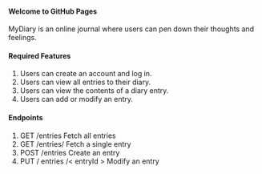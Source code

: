 #### Welcome to GitHub Pages

MyDiary is an online journal where users can pen down their thoughts and feelings.
#### Required Features
1. Users can create an account and log in.
2. Users can view all entries to their diary.
3. Users can view the contents of a diary entry.
4. Users can add or modify an entry.
#### Endpoints
1. GET /entries Fetch all entries
2. GET /entries/<entryId> Fetch a single entry
3. POST /entries Create an entry
4. PUT / entries /< entryId > Modify an entry
